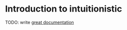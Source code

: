 # Introduction to intuitionistic

TODO: write [great documentation](http://jacobian.org/writing/what-to-write/)
